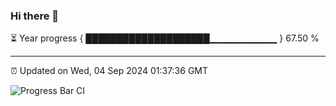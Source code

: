 ### Hi there 👋

⏳ Year progress { ████████████████████▁▁▁▁▁▁▁▁▁▁ } 67.50 %

---

⏰ Updated on Wed, 04 Sep 2024 01:37:36 GMT

![Progress Bar CI](https://github.com/ZhaoGui/ZhaoGui/workflows/Progress%20Bar%20CI/badge.svg)
